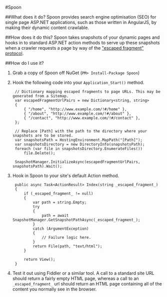 #Spoon

##What does it do?
Spoon provides search engine optimisation (SEO) for single page ASP.NET applications, such as those written in AngularJS, by making their dynamic content crawlable.

##How does it do this?
Spoon takes snapshots of your dynamic pages and hooks in to standard ASP.NET action methods to serve up these snapshots when a crawler requests a page by way of the ["escaped fragment" protocol](https://developers.google.com/webmasters/ajax-crawling/docs/specification).

##How do I use it?
1. Grab a copy of Spoon off NuGet (`PM> Install-Package Spoon`)
2. Hook the following code into your `Application_Start()` method. 

		// Dictionary mapping escaped fragments to page URLs. This may be generated from a Sitemap.
		var escapedFragmentUrlPairs = new Dictionary<string, string>
		{
		    { "/home", "http://www.example.com/!#/home" },
		    { "/about", "http://www.example.com/!#/about" },
		    { "/contact", "http://www.example.com/!#/contact" },
		};
		
		// Replace [Path] with the path to the directory where your snapshots are to be stored.
		var snapshotsPath = HostingEnvironment.MapPath("[Path]");
		var snapshotsDirectory = new DirectoryInfo(snapshotsPath);
		foreach (var file in snapshotsDirectory.EnumerateFiles())
		    file.Delete();
			
		SnapshotManager.InitializeAsync(escapedFragmentUrlPairs, snapshotsPath).Wait();

3. Hook in Spoon to your site's default Action method.

		public async Task<ActionResult> Index(string _escaped_fragment_)
		{
		    if (_escaped_fragment_ != null)
		    {
		        var path = string.Empty;
		        try
		        {
		            path = await SnapshotManager.GetSnapshotPathAsync(_escaped_fragment_);
		        }
		        catch (ArgumentException)
		        {
		            // Failure logic here.
		        }
		        return File(path, "text/html");
		    }
		
		    return View();
		}

4. Test it out using Fiddler or a similar tool. A call to a standard site URL should return a fairly empty HTML page, whereas a call to an `_escaped_fragment_` url should return an HTML page containing all of the content you normally see in the browser.
